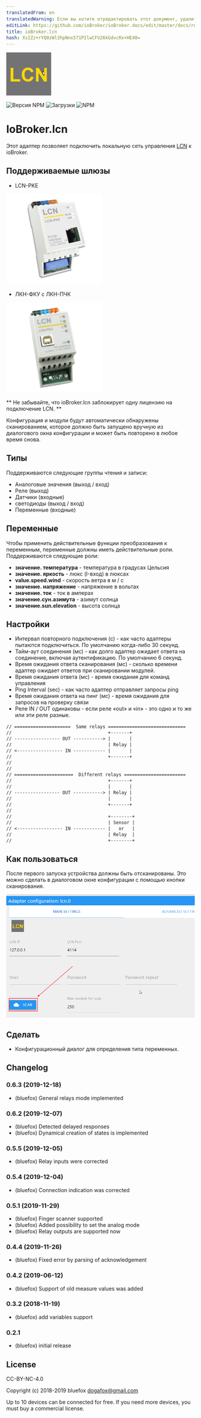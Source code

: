 ```yaml
---
translatedFrom: en
translatedWarning: Если вы хотите отредактировать этот документ, удалите поле «translationFrom», в противном случае этот документ будет снова автоматически переведен
editLink: https://github.com/ioBroker/ioBroker.docs/edit/master/docs/ru/adapterref/iobroker.lcn/README.md
title: ioBroker.lcn
hash: XsIZz+rYQ0zWl3hpNnx571PIlwCFV26kGdvcRx+HE40=
---
```

![логотип](../../../en/adapterref/iobroker.lcn/admin/lcn.png)

![Версия NPM](http://img.shields.io/npm/v/iobroker.lcn.svg)
![Загрузки](https://img.shields.io/npm/dm/iobroker.lcn.svg)
![NPM](https://nodei.co/npm/iobroker.lcn.png?downloads=true)

# IoBroker.lcn
Этот адаптер позволяет подключить локальную сеть управления [LCN](https://www.lcn.eu/) к ioBroker.

## Поддерживаемые шлюзы
- LCN-PKE

![ПКЕ](../../../en/adapterref/iobroker.lcn/img/lcn-pke.png)

- ЛКН-ФКУ с ЛКН-ПЧК

![ПКЕ](../../../en/adapterref/iobroker.lcn/img/lcn-pku.png)

** Не забывайте, что ioBroker.lcn заблокирует одну лицензию на подключение LCN. **

Конфигурация и модули будут автоматически обнаружены сканированием, которое должно быть запущено вручную из диалогового окна конфигурации и может быть повторено в любое время снова.

## Типы
Поддерживаются следующие группы чтения и записи:

- Аналоговые значения (выход / вход)
- Реле (выход)
- Датчики (входные)
- светодиоды (выход / вход)
- Переменные (входные)

## Переменные
Чтобы применить действительные функции преобразования к переменным, переменные должны иметь действительные роли. Поддерживаются следующие роли:

- **значение. температура** - температура в градусах Цельсия
- **значение. яркость** - люкс (I-вход) в люксах
- **value.speed.wind** - скорость ветра в м / с
- **значение. напряжение** - напряжение в вольтах
- **значение. ток** - ток в амперах
- **значение.сун.азимута** - азимут солнца
- **значение.sun.elevation** - высота солнца

## Настройки
- Интервал повторного подключения (с) - как часто адаптеры пытаются подключиться. По умолчанию когда-либо 30 секунд.
- Тайм-аут соединения (мс) - как долго адаптер ожидает ответа на соединение, включая аутентификацию. По умолчанию 6 секунд.
- Время ожидания ответа сканирования (мс) - сколько времени адаптер ожидает ответов при сканировании модулей.
- Время ожидания ответа (мс) - время ожидания для команд управления
- Ping Interval (sec) - как часто адаптер отправляет запросы ping
- Время ожидания ответа на пинг (мс) - время ожидания для запросов на проверку связи
- Реле IN / OUT одинаковы - если реле «out» и «in» - это одно и то же или эти реле разные.

```
// =====================  Same relays =============================
//                                    +-------+
// ----------------- OUT -----------> |       |
//                                    | Relay |
// <----------------- IN ------------ |       |
//                                    +-------+
//
//
// ======================  Different relays =======================
//                                    +-------+
//                                    |       |
// ----------------- OUT -----------> | Relay |
//                                    |       |
//                                    +-------+
//
//                                    +--------+
//                                    | Sensor |
// <----------------- IN ------------ |   or   |
//                                    | Relay  |
//                                    +--------+
```

## Как пользоваться
После первого запуска устройства должны быть отсканированы. Это можно сделать в диалоговом окне конфигурации с помощью кнопки сканирования.

![сканирование](../../../en/adapterref/iobroker.lcn/img/scanButton.png)

## Сделать
- Конфигурационный диалог для определения типа переменных.

## Changelog
### 0.6.3 (2019-12-18)
* (bluefox) General relays mode implemented

### 0.6.2 (2019-12-07)
* (bluefox) Detected delayed responses
* (bluefox) Dynamical creation of states is implemented

### 0.5.5 (2019-12-05)
* (bluefox) Relay inputs were corrected

### 0.5.4 (2019-12-04)
* (bluefox) Connection indication was corrected

### 0.5.1 (2019-11-29)
* (bluefox) Finger scanner supported
* (bluefox) Added possibility to set the analog mode
* (bluefox) Relay outputs are supported now

### 0.4.4 (2019-11-26)
* (bluefox) Fixed error by parsing of acknowledgement

### 0.4.2 (2019-06-12)
* (bluefox) Support of old measure values was added

### 0.3.2 (2018-11-19)
* (bluefox) add variables support

### 0.2.1
* (bluefox) initial release

## License
CC-BY-NC-4.0

Copyright (c) 2018-2019 bluefox <dogafox@gmail.com>

Up to 10 devices can be connected for free. If you need more devices, you must buy a commercial license.